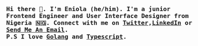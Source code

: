 ### <samp> Hi there 👋. I'm Eniola (he/him). I'm a junior Frontend Engineer and User Interface Designer from Nigeria 🇳🇬. Connect with me on <a href="">Twitter</a>,<a href="">LinkedIn</a> or <a href="mailto: eniolaabdulbasit84@gmail.com">Send Me An Email</a>.<br/> P.S I love <a href="">Golang</a> and <a href="">Typescript</a>. </samp>

<!--
**eniola2345/eniola2345** is a ✨ _special_ ✨ repository because its `README.md` (this file) appears on your GitHub profile.

Here are some ideas to get you started:

- 🔭 I’m currently working on ...
- 🌱 I’m currently learning ...
- 👯 I’m looking to collaborate on ...
- 🤔 I’m looking for help with ...
- 💬 Ask me about ...
- 📫 How to reach me: ...
- 😄 Pronouns: ...
- ⚡ Fun fact: ...
-->
